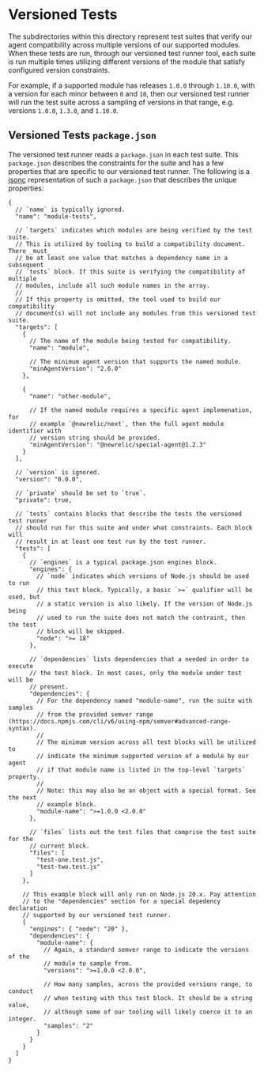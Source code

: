 # Versioned Tests

The subdirectories within this directory represent test suites that verify
our agent compatibility across multiple versions of our supported modules.
When these tests are run, through our versioned test runner tool, each suite
is run multiple times utilizing different versions of the module that satisfy
configured version constraints.

For example, if a supported module has releases `1.0.0` through `1.10.0`, with
a version for each minor between `0` and `10`, then our versioned test runner
will run the test suite across a sampling of versions in that range, e.g.
versions `1.0.0`, `1.3.0`, and `1.10.0`.

## Versioned Tests `package.json`

The versioned test runner reads a `package.json` in each test suite. This
`package.json` describes the constraints for the suite and has a few properties
that are specific to our versioned test runner. The following is a
[jsonc](https://en.wikipedia.org/wiki/JSON#JSONC) representation of such a
`package.json` that describes the unique properties:

```jsonc
{
  // `name` is typically ignored.
  "name": "module-tests",
  
  // `targets` indicates which modules are being verified by the test suite.
  // This is utilized by tooling to build a compatibility document. There _must_
  // be at least one value that matches a dependency name in a subsequent
  // `tests` block. If this suite is verifying the compatibility of multiple
  // modules, include all such module names in the array.
  //
  // If this property is omitted, the tool used to build our compatibility
  // document(s) will not include any modules from this versioned test suite.
  "targets": [
    {
      // The name of the module being tested for compatibility.
      "name": "module",
      
      // The minimum agent version that supports the named module.
      "minAgentVersion": "2.6.0"
    },
    
    {
      "name": "other-module",
      
      // If the named module requires a specific agent implemenation, for
      // example `@newrelic/next`, then the full agent module identifier with
      // version string should be provided.
      "minAgentVersion": "@newrelic/special-agent@1.2.3"
    }
  ],
  
  // `version` is ignored.
  "version": "0.0.0",
  
  // `private` should be set to `true`.
  "private": true,
  
  // `tests` contains blocks that describe the tests the versioned test runner
  // should run for this suite and under what constraints. Each block will
  // result in at least one test run by the test runner.
  "tests": [
    {
      // `engines` is a typical package.json engines block.
      "engines": {
        // `node` indicates which versions of Node.js should be used to run
        // this test block. Typically, a basic `>=` qualifier will be used, but
        // a static version is also likely. If the version of Node.js being
        // used to run the suite does not match the contraint, then the test
        // block will be skipped.
        "node": ">= 18"
      },
      
      // `dependencies` lists dependencies that a needed in order to execute
      // the test block. In most cases, only the module under test will be
      // present.
      "dependencies": {
        // For the dependency named "module-name", run the suite with samples
        // from the provided semver range (https://docs.npmjs.com/cli/v6/using-npm/semver#advanced-range-syntax).
        //
        // The minimum version across all test blocks will be utilized to
        // indicate the minimum supported version of a module by our agent
        // if that module name is listed in the top-level `targets` property.
        //
        // Note: this may also be an object with a special format. See the next
        // example block.
        "module-name": ">=1.0.0 <2.0.0"
      },
      
      // `files` lists out the test files that comprise the test suite for the
      // current block.
      "files": [
        "test-one.test.js",
        "test-two.test.js"
      ]
    },
    
    // This example block will only run on Node.js 20.x. Pay attention
    // to the "dependencies" section for a special depedency declaration
    // supported by our versioned test runner.
    {
      "engines": { "node": "20" },
      "dependencies": {
        "module-name": {
          // Again, a standard semver range to indicate the versions of the
          // module to sample from.
          "versions": ">=1.0.0 <2.0.0",
          
          // How many samples, across the provided versions range, to conduct
          // when testing with this test block. It should be a string value,
          // although some of our tooling will likely coerce it to an integer.
          "samples": "2"
        }
      }
    }
  ]
}
```
